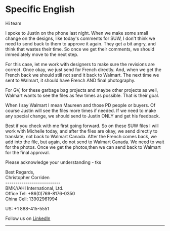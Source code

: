 # Specific English

Hi team

I spoke to Justin on the phone last night. When we make some small change on the designs, like today's comments for SUW, I don't think we need to send back to them to approve it again. They get a bit angry, and think that wastes their time. So once we get their comments, we should immediately move to the next step. 

For this case, let me work with designers to make sure the revisions are correct. Once okay, we just send for French directly. And, when we get the French back we should still not send it back to Walmart. The next time we sent to Walmart, it should have French AND final photography. 

For GV, for these garbage bag projects and maybe other projects as well, Walmart wants to see the files as few times as possible. That is their goal. 

When I say Walmart I mean Maureen and those PD people or buyers. Of course Justin will see the files more times if needed. If we need to make any special change, we should send to Justin ONLY and get his feedback. 

Best if you check with me first going forward. So on these SUW files I will work with Michelle today, and after the files are okay, we send directly to translate, not back to Walmart Canada. After the French comes back, we add into the file, but again, do not send to Walmart Canada. We need to wait for the photos. Once we get the photos,then we can send back to Walmart for the final approval.

Please acknowledge your understanding - tks


Best Regards,<br>
Christopher Corriden <br>
---------------------------<br>
BMK//AHI International, Ltd.<br>
Office Tel: +86(0)769-8176-0350<br>
China Cell: 13902961994<br>

US: +1 888-415-5551<br>

Follow us on [LinkedIn](https://www.linkedin.com/?trk=brandpage_baidu_pc-mainlink)<br>
<hr>
